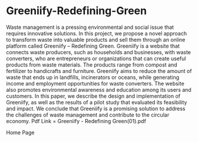 # Greeniify-Redefining-Green
Waste management is a pressing environmental and social issue that requires innovative solutions. In this project, we propose a novel approach to transform waste into valuable products and sell them through an online platform called Greeniify – Redefining Green.
Greeniify is a website that connects waste producers, such as households and businesses, with waste converters, who are entrepreneurs or organizations that can create useful products from waste materials. The products range from compost and fertilizer to handicrafts and furniture. Greeniify aims to reduce the amount of waste that ends up in landfills, incinerators or oceans, while generating income and employment opportunities for waste converters. The website also promotes environmental awareness and education among its users and customers. In this paper, we describe the design and implementation of Greeniify, as well as the results of a pilot study that evaluated its feasibility and impact. We conclude that Greeniify is a promising solution to address the challenges of waste management and contribute to the circular economy.
Pdf Link = Greeniify - Redefining Green(01).pdf




Home Page

